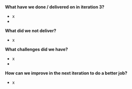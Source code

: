 **What have we done / delivered on in iteration 3?**
- x
- 

**What did we not deliver?**
- x

**What challenges did we have?**
- x
- 

**How can we improve in the next iteration to do a better job?**
- x

